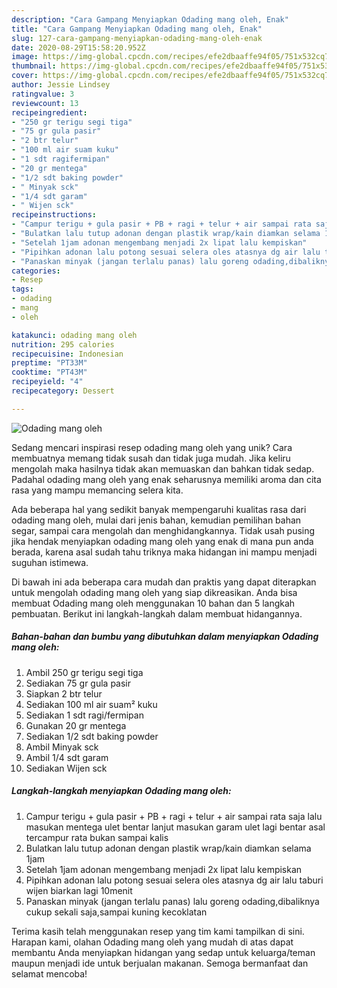 ```yaml
---
description: "Cara Gampang Menyiapkan Odading mang oleh, Enak"
title: "Cara Gampang Menyiapkan Odading mang oleh, Enak"
slug: 127-cara-gampang-menyiapkan-odading-mang-oleh-enak
date: 2020-08-29T15:58:20.952Z
image: https://img-global.cpcdn.com/recipes/efe2dbaaffe94f05/751x532cq70/odading-mang-oleh-foto-resep-utama.jpg
thumbnail: https://img-global.cpcdn.com/recipes/efe2dbaaffe94f05/751x532cq70/odading-mang-oleh-foto-resep-utama.jpg
cover: https://img-global.cpcdn.com/recipes/efe2dbaaffe94f05/751x532cq70/odading-mang-oleh-foto-resep-utama.jpg
author: Jessie Lindsey
ratingvalue: 3
reviewcount: 13
recipeingredient:
- "250 gr terigu segi tiga"
- "75 gr gula pasir"
- "2 btr telur"
- "100 ml air suam kuku"
- "1 sdt ragifermipan"
- "20 gr mentega"
- "1/2 sdt baking powder"
- " Minyak sck"
- "1/4 sdt garam"
- " Wijen sck"
recipeinstructions:
- "Campur terigu + gula pasir + PB + ragi + telur + air sampai rata saja lalu masukan mentega ulet bentar lanjut masukan garam ulet lagi bentar asal tercampur rata bukan sampai kalis"
- "Bulatkan lalu tutup adonan dengan plastik wrap/kain diamkan selama 1jam"
- "Setelah 1jam adonan mengembang menjadi 2x lipat lalu kempiskan"
- "Pipihkan adonan lalu potong sesuai selera oles atasnya dg air lalu taburi wijen biarkan lagi 10menit"
- "Panaskan minyak (jangan terlalu panas) lalu goreng odading,dibaliknya cukup sekali saja,sampai kuning kecoklatan"
categories:
- Resep
tags:
- odading
- mang
- oleh

katakunci: odading mang oleh 
nutrition: 295 calories
recipecuisine: Indonesian
preptime: "PT33M"
cooktime: "PT43M"
recipeyield: "4"
recipecategory: Dessert

---
```



![Odading mang oleh](https://img-global.cpcdn.com/recipes/efe2dbaaffe94f05/751x532cq70/odading-mang-oleh-foto-resep-utama.jpg)

Sedang mencari inspirasi resep odading mang oleh yang unik? Cara membuatnya memang tidak susah dan tidak juga mudah. Jika keliru mengolah maka hasilnya tidak akan memuaskan dan bahkan tidak sedap. Padahal odading mang oleh yang enak seharusnya memiliki aroma dan cita rasa yang mampu memancing selera kita.

Ada beberapa hal yang sedikit banyak mempengaruhi kualitas rasa dari odading mang oleh, mulai dari jenis bahan, kemudian pemilihan bahan segar, sampai cara mengolah dan menghidangkannya. Tidak usah pusing jika hendak menyiapkan odading mang oleh yang enak di mana pun anda berada, karena asal sudah tahu triknya maka hidangan ini mampu menjadi suguhan istimewa.




Di bawah ini ada beberapa cara mudah dan praktis yang dapat diterapkan untuk mengolah odading mang oleh yang siap dikreasikan. Anda bisa membuat Odading mang oleh menggunakan 10 bahan dan 5 langkah pembuatan. Berikut ini langkah-langkah dalam membuat hidangannya.

<!--inarticleads1-->

##### Bahan-bahan dan bumbu yang dibutuhkan dalam menyiapkan Odading mang oleh:

1. Ambil 250 gr terigu segi tiga
1. Sediakan 75 gr gula pasir
1. Siapkan 2 btr telur
1. Sediakan 100 ml air suam² kuku
1. Sediakan 1 sdt ragi/fermipan
1. Gunakan 20 gr mentega
1. Sediakan 1/2 sdt baking powder
1. Ambil  Minyak sck
1. Ambil 1/4 sdt garam
1. Sediakan  Wijen sck




<!--inarticleads2-->

##### Langkah-langkah menyiapkan Odading mang oleh:

1. Campur terigu + gula pasir + PB + ragi + telur + air sampai rata saja lalu masukan mentega ulet bentar lanjut masukan garam ulet lagi bentar asal tercampur rata bukan sampai kalis
1. Bulatkan lalu tutup adonan dengan plastik wrap/kain diamkan selama 1jam
1. Setelah 1jam adonan mengembang menjadi 2x lipat lalu kempiskan
1. Pipihkan adonan lalu potong sesuai selera oles atasnya dg air lalu taburi wijen biarkan lagi 10menit
1. Panaskan minyak (jangan terlalu panas) lalu goreng odading,dibaliknya cukup sekali saja,sampai kuning kecoklatan




Terima kasih telah menggunakan resep yang tim kami tampilkan di sini. Harapan kami, olahan Odading mang oleh yang mudah di atas dapat membantu Anda menyiapkan hidangan yang sedap untuk keluarga/teman maupun menjadi ide untuk berjualan makanan. Semoga bermanfaat dan selamat mencoba!
